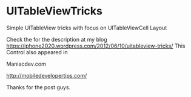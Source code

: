 UITableViewTricks
=================

Simple UITableView tricks with focus on UITableViewCell Layout

Check the for the description at my blog https://iphone2020.wordpress.com/2012/06/10/uitableview-tricks/
This Control also appeared in

Maniacdev.com

http://mobiledevelopertips.com/

Thanks for the post guys.